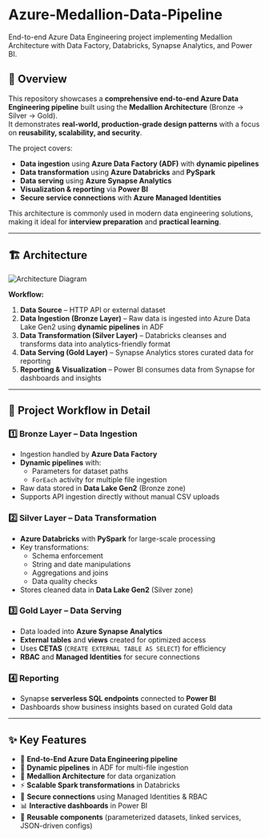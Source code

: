 # Azure-Medallion-Data-Pipeline
End-to-end Azure Data Engineering project implementing Medallion Architecture with Data Factory, Databricks, Synapse Analytics, and Power BI.


## 📌 Overview
This repository showcases a **comprehensive end-to-end Azure Data Engineering pipeline** built using the **Medallion Architecture** (Bronze → Silver → Gold).  
It demonstrates **real-world, production-grade design patterns** with a focus on **reusability, scalability, and security**.

The project covers:
- **Data ingestion** using **Azure Data Factory (ADF)** with **dynamic pipelines**
- **Data transformation** using **Azure Databricks** and **PySpark**
- **Data serving** using **Azure Synapse Analytics**
- **Visualization & reporting** via **Power BI**
- **Secure service connections** with **Azure Managed Identities**

This architecture is commonly used in modern data engineering solutions, making it ideal for **interview preparation** and **practical learning**.

---

## 🏗 Architecture
![Architecture Diagram](images/architecture.png)

**Workflow:**
1. **Data Source** – HTTP API or external dataset
2. **Data Ingestion (Bronze Layer)** – Raw data is ingested into Azure Data Lake Gen2 using **dynamic pipelines** in ADF
3. **Data Transformation (Silver Layer)** – Databricks cleanses and transforms data into analytics-friendly format
4. **Data Serving (Gold Layer)** – Synapse Analytics stores curated data for reporting
5. **Reporting & Visualization** – Power BI consumes data from Synapse for dashboards and insights

---

## 🔄 Project Workflow in Detail

### **1️⃣ Bronze Layer – Data Ingestion**
- Ingestion handled by **Azure Data Factory**
- **Dynamic pipelines** with:
  - Parameters for dataset paths
  - `ForEach` activity for multiple file ingestion
- Raw data stored in **Data Lake Gen2** (Bronze zone)
- Supports API ingestion directly without manual CSV uploads

### **2️⃣ Silver Layer – Data Transformation**
- **Azure Databricks** with **PySpark** for large-scale processing
- Key transformations:
  - Schema enforcement
  - String and date manipulations
  - Aggregations and joins
  - Data quality checks
- Stores cleaned data in **Data Lake Gen2** (Silver zone)

### **3️⃣ Gold Layer – Data Serving**
- Data loaded into **Azure Synapse Analytics**
- **External tables** and **views** created for optimized access
- Uses **CETAS** (`CREATE EXTERNAL TABLE AS SELECT`) for efficiency
- **RBAC** and **Managed Identities** for secure connections

### **4️⃣ Reporting**
- Synapse **serverless SQL endpoints** connected to **Power BI**
- Dashboards show business insights based on curated Gold data

---

## ✨ Key Features
- 🚀 **End-to-End Azure Data Engineering pipeline**
- 🔄 **Dynamic pipelines** in ADF for multi-file ingestion
- 💎 **Medallion Architecture** for data organization
- ⚡ **Scalable Spark transformations** in Databricks
- 🔐 **Secure connections** using Managed Identities & RBAC
- 📊 **Interactive dashboards** in Power BI
- 🧰 **Reusable components** (parameterized datasets, linked services, JSON-driven configs)




